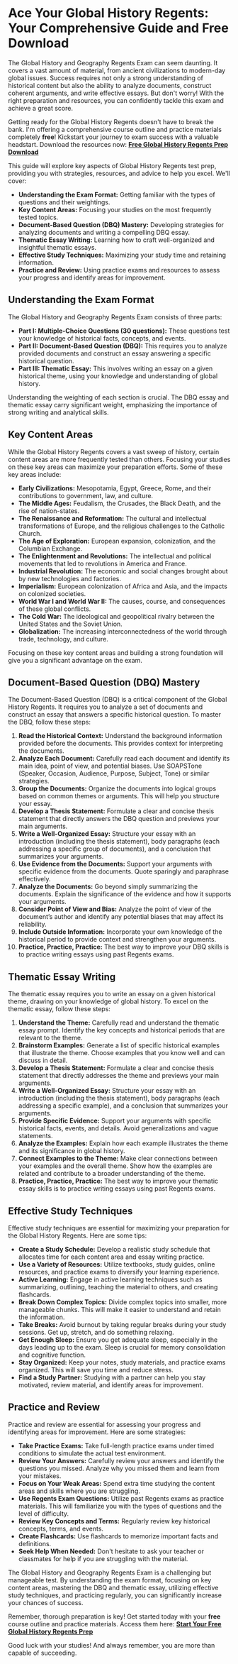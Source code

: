 # Ace Your Global History Regents: Your Comprehensive Guide and Free Download

The Global History and Geography Regents Exam can seem daunting. It covers a vast amount of material, from ancient civilizations to modern-day global issues. Success requires not only a strong understanding of historical content but also the ability to analyze documents, construct coherent arguments, and write effective essays. But don't worry! With the right preparation and resources, you can confidently tackle this exam and achieve a great score.

Getting ready for the Global History Regents doesn't have to break the bank. I'm offering a comprehensive course outline and practice materials completely **free**! Kickstart your journey to exam success with a valuable headstart. Download the resources now: [**Free Global History Regents Prep Download**](https://udemywork.com/global-regents-test-prep)

This guide will explore key aspects of Global History Regents test prep, providing you with strategies, resources, and advice to help you excel. We'll cover:

*   **Understanding the Exam Format:** Getting familiar with the types of questions and their weightings.
*   **Key Content Areas:** Focusing your studies on the most frequently tested topics.
*   **Document-Based Question (DBQ) Mastery:** Developing strategies for analyzing documents and writing a compelling DBQ essay.
*   **Thematic Essay Writing:** Learning how to craft well-organized and insightful thematic essays.
*   **Effective Study Techniques:** Maximizing your study time and retaining information.
*   **Practice and Review:** Using practice exams and resources to assess your progress and identify areas for improvement.

## Understanding the Exam Format

The Global History and Geography Regents Exam consists of three parts:

*   **Part I: Multiple-Choice Questions (30 questions):** These questions test your knowledge of historical facts, concepts, and events.
*   **Part II: Document-Based Question (DBQ):** This requires you to analyze provided documents and construct an essay answering a specific historical question.
*   **Part III: Thematic Essay:** This involves writing an essay on a given historical theme, using your knowledge and understanding of global history.

Understanding the weighting of each section is crucial. The DBQ essay and thematic essay carry significant weight, emphasizing the importance of strong writing and analytical skills.

## Key Content Areas

While the Global History Regents covers a vast sweep of history, certain content areas are more frequently tested than others. Focusing your studies on these key areas can maximize your preparation efforts. Some of these key areas include:

*   **Early Civilizations:** Mesopotamia, Egypt, Greece, Rome, and their contributions to government, law, and culture.
*   **The Middle Ages:** Feudalism, the Crusades, the Black Death, and the rise of nation-states.
*   **The Renaissance and Reformation:** The cultural and intellectual transformations of Europe, and the religious challenges to the Catholic Church.
*   **The Age of Exploration:** European expansion, colonization, and the Columbian Exchange.
*   **The Enlightenment and Revolutions:** The intellectual and political movements that led to revolutions in America and France.
*   **Industrial Revolution:** The economic and social changes brought about by new technologies and factories.
*   **Imperialism:** European colonization of Africa and Asia, and the impacts on colonized societies.
*   **World War I and World War II:** The causes, course, and consequences of these global conflicts.
*   **The Cold War:** The ideological and geopolitical rivalry between the United States and the Soviet Union.
*   **Globalization:** The increasing interconnectedness of the world through trade, technology, and culture.

Focusing on these key content areas and building a strong foundation will give you a significant advantage on the exam.

## Document-Based Question (DBQ) Mastery

The Document-Based Question (DBQ) is a critical component of the Global History Regents. It requires you to analyze a set of documents and construct an essay that answers a specific historical question. To master the DBQ, follow these steps:

1.  **Read the Historical Context:** Understand the background information provided before the documents. This provides context for interpreting the documents.
2.  **Analyze Each Document:** Carefully read each document and identify its main idea, point of view, and potential biases. Use SOAPSTone (Speaker, Occasion, Audience, Purpose, Subject, Tone) or similar strategies.
3.  **Group the Documents:** Organize the documents into logical groups based on common themes or arguments. This will help you structure your essay.
4.  **Develop a Thesis Statement:** Formulate a clear and concise thesis statement that directly answers the DBQ question and previews your main arguments.
5.  **Write a Well-Organized Essay:** Structure your essay with an introduction (including the thesis statement), body paragraphs (each addressing a specific group of documents), and a conclusion that summarizes your arguments.
6.  **Use Evidence from the Documents:** Support your arguments with specific evidence from the documents. Quote sparingly and paraphrase effectively.
7.  **Analyze the Documents:** Go beyond simply summarizing the documents. Explain the significance of the evidence and how it supports your arguments.
8.  **Consider Point of View and Bias:** Analyze the point of view of the document’s author and identify any potential biases that may affect its reliability.
9.  **Include Outside Information:** Incorporate your own knowledge of the historical period to provide context and strengthen your arguments.
10. **Practice, Practice, Practice:** The best way to improve your DBQ skills is to practice writing essays using past Regents exams.

## Thematic Essay Writing

The thematic essay requires you to write an essay on a given historical theme, drawing on your knowledge of global history. To excel on the thematic essay, follow these steps:

1.  **Understand the Theme:** Carefully read and understand the thematic essay prompt. Identify the key concepts and historical periods that are relevant to the theme.
2.  **Brainstorm Examples:** Generate a list of specific historical examples that illustrate the theme. Choose examples that you know well and can discuss in detail.
3.  **Develop a Thesis Statement:** Formulate a clear and concise thesis statement that directly addresses the theme and previews your main arguments.
4.  **Write a Well-Organized Essay:** Structure your essay with an introduction (including the thesis statement), body paragraphs (each addressing a specific example), and a conclusion that summarizes your arguments.
5.  **Provide Specific Evidence:** Support your arguments with specific historical facts, events, and details. Avoid generalizations and vague statements.
6.  **Analyze the Examples:** Explain how each example illustrates the theme and its significance in global history.
7.  **Connect Examples to the Theme:** Make clear connections between your examples and the overall theme. Show how the examples are related and contribute to a broader understanding of the theme.
8.  **Practice, Practice, Practice:** The best way to improve your thematic essay skills is to practice writing essays using past Regents exams.

## Effective Study Techniques

Effective study techniques are essential for maximizing your preparation for the Global History Regents. Here are some tips:

*   **Create a Study Schedule:** Develop a realistic study schedule that allocates time for each content area and essay writing practice.
*   **Use a Variety of Resources:** Utilize textbooks, study guides, online resources, and practice exams to diversify your learning experience.
*   **Active Learning:** Engage in active learning techniques such as summarizing, outlining, teaching the material to others, and creating flashcards.
*   **Break Down Complex Topics:** Divide complex topics into smaller, more manageable chunks. This will make it easier to understand and retain the information.
*   **Take Breaks:** Avoid burnout by taking regular breaks during your study sessions. Get up, stretch, and do something relaxing.
*   **Get Enough Sleep:** Ensure you get adequate sleep, especially in the days leading up to the exam. Sleep is crucial for memory consolidation and cognitive function.
*   **Stay Organized:** Keep your notes, study materials, and practice exams organized. This will save you time and reduce stress.
*   **Find a Study Partner:** Studying with a partner can help you stay motivated, review material, and identify areas for improvement.

## Practice and Review

Practice and review are essential for assessing your progress and identifying areas for improvement. Here are some strategies:

*   **Take Practice Exams:** Take full-length practice exams under timed conditions to simulate the actual test environment.
*   **Review Your Answers:** Carefully review your answers and identify the questions you missed. Analyze why you missed them and learn from your mistakes.
*   **Focus on Your Weak Areas:** Spend extra time studying the content areas and skills where you are struggling.
*   **Use Regents Exam Questions:** Utilize past Regents exams as practice materials. This will familiarize you with the types of questions and the level of difficulty.
*   **Review Key Concepts and Terms:** Regularly review key historical concepts, terms, and events.
*   **Create Flashcards:** Use flashcards to memorize important facts and definitions.
*   **Seek Help When Needed:** Don't hesitate to ask your teacher or classmates for help if you are struggling with the material.

The Global History and Geography Regents Exam is a challenging but manageable test. By understanding the exam format, focusing on key content areas, mastering the DBQ and thematic essay, utilizing effective study techniques, and practicing regularly, you can significantly increase your chances of success.

Remember, thorough preparation is key! Get started today with your **free** course outline and practice materials. Access them here: [**Start Your Free Global History Regents Prep**](https://udemywork.com/global-regents-test-prep)

Good luck with your studies! And always remember, you are more than capable of succeeding.
